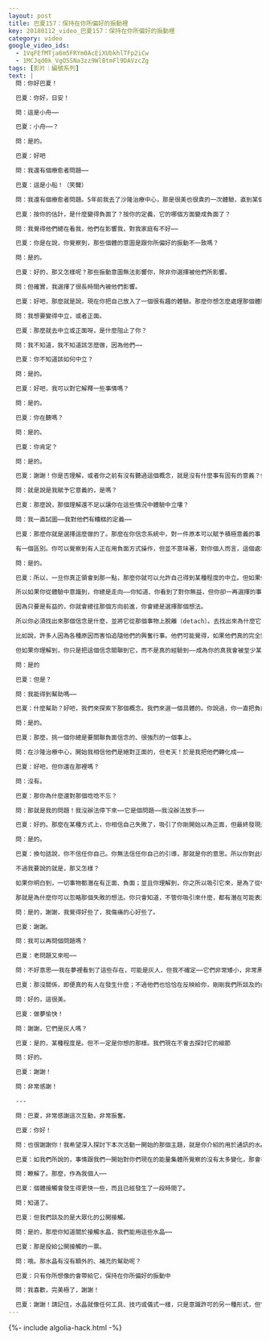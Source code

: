 ```yaml
---
layout: post
title: 巴夏157：保持在你所偏好的振動裡
key: 20180112_video_巴夏157：保持在你所偏好的振動裡
category: video
google_video_ids:
  - 1VqFEfMTja6m5FRYm0AcEiXUbkhlTFp2iCw
  - 1MCJqd0k_VgO5SNa3zz9WlBtmFl9DAVzcZg
tags: [影片｜編號系列]
text: |
  問：你好巴夏！

  巴夏：你好，日安！

  問：這是小舟⋯⋯

  巴夏：小舟⋯⋯？

  問：是的。

  巴夏：好吧

  問：我還有個療愈者問題⋯⋯

  巴夏：這是小船！（笑聲）

  問：我還有個療愈者問題。5年前我去了沙隆治療中心，那是很美也很貴的一次體驗，直到某個時候，就變得負面了。現在5年後，我試圖想決定，是放手還是怎麼辦，因為⋯⋯

  巴夏：按你的估計，是什麼變得負面了？按你的定義，它的哪個方面變成負面了？

  問：我覺得他們總在看我，他們在影響我，對我家庭有不好⋯⋯

  巴夏：你是在說，你覺察到，那些個體的意圖是跟你所偏好的振動不一致嗎？

  問：是的。

  巴夏：好的，那又怎樣呢？那些振動意圖無法影響你，除非你選擇被他們所影響。

  問：但確實，我選擇了很長時間內被他們影響。

  巴夏：好吧，那麼就是說，現在你把自己放入了一個很有趣的體驗。那麼你想怎麼處理那個體驗呢？

  問：我想要變得中立，或者正面。

  巴夏：那麼就去中立或正面呀，是什麼阻止了你？

  問：我不知道，我不知道該怎麼做，因為他們⋯⋯

  巴夏：你不知道該如何中立？

  問：是的。

  巴夏：好吧，我可以對它解釋一些事情嗎？

  問：是的。

  巴夏：你在聽嗎？

  問：是的。

  巴夏：你肯定？

  問：是的。

  巴夏：謝謝！你是否理解，或者你之前有沒有聽過這個概念，就是沒有什麼事有固有的意義？你知道那什麼意思嗎？

  問：就是說是我賦予它意義的，是嗎？

  巴夏：那麼說，那個理解還不足以讓你在這些情況中體驗中立嘍？

  問：我一直試圖⋯⋯我對他們有糟糕的定義⋯⋯

  巴夏：那麼你就是選擇這麼做的了。那麼在你信念系統中，對一件原本可以賦予積極意義的事，卻賦予負面意義，對你有什麼幫助呢？請記住那是不同的。有能力識別出有東西正意圖要得到負面能量或者利用負面能量，和將負面能量應用到你身上，這兩者是有區別的。

  有一個區別。你可以覺察到有人正在用負面方式操作，但並不意味著，對你個人而言，這個處境或觀察對你的生活就有負面意義。只是因為你看到有人負面操作，並不意味著它會用負面方式影響到你，除非你選擇相信會這樣。所以有能力去觀察到，並不是自動變成你會體驗到。你能明白其中的區別嗎？

  問：是的。

  巴夏：所以，一旦你真正領會到那一點，那麼你就可以允許自己得到某種程度的中立。但如果你發現，你確實不斷將負面意義賦予事物，那麼必定有一個原因使你這麼做，否則是你不會這麼做的。你們都有相同的驅動機制。你們都擁有一模一樣的驅動力。你只會做、以及選擇走向你相信對你正面有益的東西和方向。你總是會離開你相信對你無益的、負面的東西。這一點從不失敗。

  所以如果你從體驗中意識到，你總是走向——你知道、你看到了對你無益，但你卻一再選擇的事物，那麼這是就告訴你說，你有一個無意識的信念以為，出於某種原因，它對你有益。你必須去找出你關聯到這個事物上的、原以為有益的信念。

  因為只要是有益的，你就會總往那個方向前進，你會總是選擇那個想法。

  所以你必須找出來那個信念是什麼，並將它從那個事物上脫離（detach）。去找出來為什麼它在那裡，並將它從那個事物上脫離。不要再做那個關聯。不要再以那個視角看它。以一種對你最有益的方式，重新定義那個事物。一旦你將正面定義從（舊的）負面事物上摘離，再將正面定義關聯到（新的）正面事物上，你就會自動地、即刻地轉向那個新事物的方向，而遠離那個剛剛摘除正面定義的負面事物。

  比如說，許多人因為各種原因而害怕追隨他們的興奮行事。他們可能覺得，如果他們真的完全變成「真我」，就會突然鶴立雞群而遭到排斥。這就是他們的信念和他們的恐懼。所以，如果那真是他們關聯到「成為真我」的信念的話，他們就會用盡他們的力量遠離成為「真我」，因為他們害怕這一點。

  但如果你理解到，你只是把這個信念關聯到它，而不是真的經驗到——成為你的真我會被至少某個你所關心的人所排斥，那麼關鍵就是，你可以把這個信念從「成為真我」上撤走，因為即便有人過來排斥你也沒有關係，你不會將他們的看法當作是你的真實情況。你會簡單意識到，那是他們的問題，而不是你的。明白了嗎？

  問：是的

  巴夏：但是？

  問：我能得到幫助嗎⋯⋯

  巴夏：什麼幫助？好吧，我們來探索下那個概念。我們來選一個具體的。你說過，你一直把負面信念關聯到事物上。

  問：是的。

  巴夏：那麼，挑一個你總是要關聯負面信念的、很強烈的一個事上。

  問：在沙隆治療中心，開始我相信他們是絕對正面的，但老天！於是我把他們轉化成⋯⋯

  巴夏：好吧，但你還在那裡嗎？

  問：沒有。

  巴夏：那你為什麼還對那個唸唸不忘？

  問：那就是我的問題！我沒辦法停下來⋯⋯它是個問題⋯⋯我沒辦法放手⋯⋯

  巴夏：好的。那麼在某種方式上，你相信自己失敗了，吸引了你剛開始以為正面，但最終發現是負面的事物。所以基本上你所說的就是，你覺得自己很失敗，因為你無法分辨是什麼對你最好的。對嗎？

  問：是的。

  巴夏：換句話說，你不信任你自己。你無法信任你自己的引導，那就是你的意思。所以你對此唸唸不忘，因為你不斷抓住不想前進的想法，因為你害怕會發生同樣的事情。也就是說，你會把自己吸引到覺得是正面的事物上，然後突然之間發現「哦，那有負面的內容」！

  不過我要說的就是，那又怎樣？

  如果你明白到，一切事物都潛在有正面、負面；並且你理解到，你之所以吸引它來，是為了從中獲得某種正面的意義，那麼，不管它們是否事實上有負面元素都沒有關係，因為你只會從中獲取正面意義，不管它包含了什麼。

  那就是為什麼你可以忽略那個失敗的想法。你只會知道，不管你吸引來什麼，都有潛在可能表達成負面。但沒有關係，因為你不會接受它對你是真的。所以你就可以放下那個想法，覺得某種程度上你背叛了自己、你欺騙了自己、你迫害了自己，你明白了嗎？

  問：是的，謝謝，我覺得好些了，我傷痛的心好些了。

  巴夏：謝謝。

  問：我可以再問個問題嗎？

  巴夏：老問題又來啦⋯⋯

  問：不好意思⋯⋯我在夢裡看到了這些存在，可能是灰人，但我不確定⋯⋯它們非常矮小，非常黑，關節好像天鵝？我總是對它們表達自己的愛，它們總來看望我⋯⋯我在夢裡試圖去照顧它們，但沒能夠，因為不是很懂它們的生理⋯⋯我不知道該如何幫助它們⋯⋯

  巴夏：那沒關係，即便真的有人在發生什麼；不過他們也恰恰在反映給你，剛剛我們所談及的內容。也就是說，你在利用那個體驗當作一個象徵反映，反映出就是因為你「不相信自己」的這個信念，所以你就不知道該怎麼做。就去開始處理剛剛我們跟你說的內容吧，從那個方向鬆綁，你會發現你夢中跟這些存有互動的品質，也會相應改變，好嗎？

  問：好的，這很美。

  巴夏：做夢愉快！

  問：謝謝，它們是灰人嗎？

  巴夏：是的，某種程度是。但不一定是你想的那樣。我們現在不會去探討它的細節

  問：好的。

  巴夏：謝謝！

  問：非常感謝！

  ---

  問：巴夏，非常感謝這次互動，非常振奮。

  巴夏：你好！

  問：也很謝謝你！我希望深入探討下本次活動一開始的那個主題，就是你介紹的用於通訊的水晶（「接觸水晶」）。我弟弟跟我非常有興趣想知道，你能不能告訴我們和外星生命做公開通訊的進程，你知道⋯⋯

  巴夏：如我們所說的，事情跟我們一開始對你們現在的能量集體所覺察的沒有太多變化，那會在大概2015-2017年，你們文明很有可能最終決定性地領會到，這樣一種外星生命確實存在。現在我們不會告訴你們是怎樣發現的。我不是說那將是公開接觸的最終結果。不過，當我們現在來解讀你們集體能量時，看起來很有可能的是，與其它文明的公開接觸大約將會發生在你們的2025-2033年之間，那是我們對當前文明能量的解讀結果。這個結果看起來不會改變，但我們會隨時告知你們新消息。

  問：瞭解了。那麼，作為我個人⋯⋯

  巴夏：個體接觸會發生得更快一些，而且已經發生了一段時間了。

  問：知道了。

  巴夏：但我們談及的是大眾化的公開接觸。

  問：是的，那麼你知道關於接觸水晶，我們能用這些水晶⋯⋯

  巴夏：那是投給公開接觸的一票。

  問：哦。那水晶有沒有額外的、補充的幫助呢？

  巴夏：只有你所想像的會帶給它，保持在你所偏好的振動中

  問：我喜歡，完美極了，謝謝！

  巴夏：謝謝！請記住，水晶就像任何工具、技巧或儀式一樣，只是意識許可的另一種形式，但它們（「接觸水晶」）被特別設計成是，你跟你們稱作「外星人」生命之間、相互關係的意識許可。
---
```


{%- include algolia-hack.html -%}
